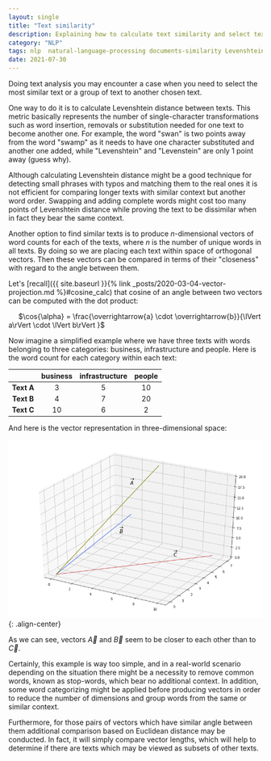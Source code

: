 ```yaml
---
layout: single
title: "Text similarity"
description: Explaining how to calculate text similarity and select text which is the most similar to another text
category: "NLP"
tags: nlp  natural-language-processing documents-similarity Levenshtein-distance dot-product vector vector-magnitude cosine
date: 2021-07-30
---
```

 
Doing text analysis you may encounter a case when you need to select the most similar text or a group of text to another chosen text.
 
One way to do it is to calculate Levenshtein distance between texts. This metric basically represents the number of single-character transformations such as word insertion, removals or substitution needed for one text to become another one. For example, the word "swan" is two points away from the word "swamp" as it needs to have one character substituted and another one added, while "Levenshtein" and "Levenstein" are only 1 point away (guess why).
 
Although calculating Levenshtein distance might be a good technique for detecting small phrases with typos and matching them to the real ones it is not efficient for comparing longer texts with similar context but another word order. Swapping and adding complete words might cost too many points of Levenshtein distance while proving the text to be dissimilar when in fact they bear the same context.  
 
Another option to find similar texts is to produce *n*-dimensional vectors of word counts for each of the texts, where *n* is the number of unique words in all texts. By doing so we are placing each text within space of orthogonal vectors. Then these vectors can be compared in terms of their "closeness" with regard to the angle between them.  
 
Let's [recall]({{ site.baseurl }}{% link _posts/2020-03-04-vector-projection.md %}#cosine_calc) that cosine of an angle between two vectors can be computed with the dot product:
 
&nbsp;&nbsp;&nbsp;&nbsp;
$\cos{\alpha} = \frac{\overrightarrow{a} \cdot \overrightarrow{b}}{\lVert a\rVert  \cdot \lVert b\rVert }$
 
Now imagine a simplified example where we have three texts with words belonging to three categories: business, infrastructure and people. Here is the word count for each category within each text:
 
|          |business|infrastructure|people|
|:--------:|:------:|:------------:|:----:|
|**Text A**|   3    |      5       |  10  |
|**Text B**|   4    |      7       |  20  |
|**Text C**|   10   |      6       |  2   |
 
And here is the vector representation in three-dimensional space:
 
![](/assets/images/linear_algebra/3d_vectors.png){: .align-center}
 
As we can see, vectors $\overrightarrow{A}$ and $\overrightarrow{B}$ seem to be closer to each other than to $\overrightarrow{C}$. 

Certainly, this example is way too simple, and in a real-world scenario depending on the situation there might be a necessity to remove common words, known as stop-words, which bear no additional context. In addition, some word categorizing might be applied before producing vectors in order to reduce the number of dimensions and group words from the same or similar context.  
 
Furthermore, for those pairs of vectors which have similar angle between them additional comparison based on Euclidean distance may be conducted. In fact, it will simply compare vector lengths, which will help to determine if there are texts which may be viewed as subsets of other texts. 